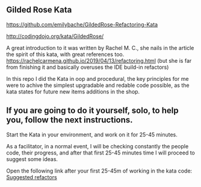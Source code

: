 ## Gilded Rose Kata

https://github.com/emilybache/GildedRose-Refactoring-Kata

http://codingdojo.org/kata/GildedRose/

A great introduction to it was written by Rachel M. C., she nails in the article the spirit of this kata, with great references too. https://rachelcarmena.github.io/2019/04/13/refactoring.html (but she is far from finishing it and basically overuses the IDE build-in refactors)

In this repo I did the Kata in oop and procedural, the key principles for me were to achive the simplest upgradable and redable code possible, as the kata states for future new items additions in the shop.

## If you are going to do it yourself, solo, to help you, follow the next instructions.

Start the Kata in your environment, and work on it for 25-45 minutes.

As a facilitator, in a normal event, I will be checking constantly the people code, their progress, and after that first 25-45 minutes time I will proceed to suggest some ideas.

Open the following link after your first 25-45m of working in the kata code: [Suggested refactors](suggested_refactors.md)
